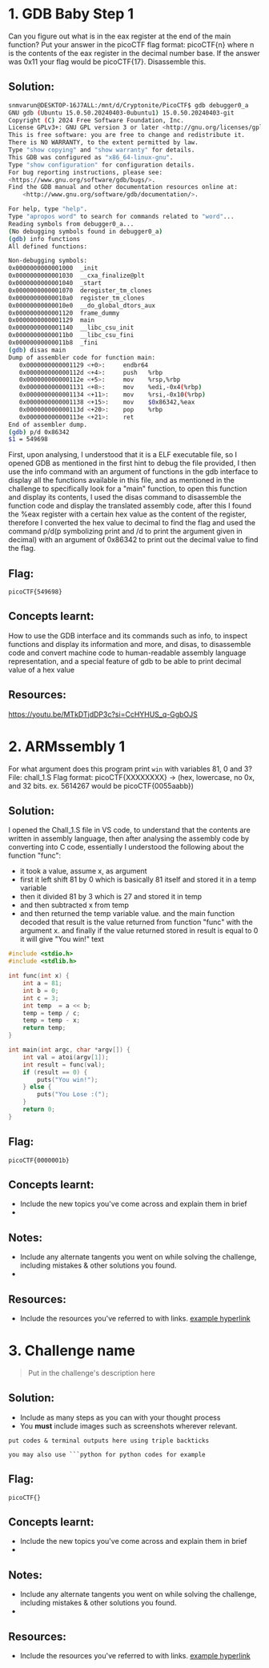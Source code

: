 # 1. GDB Baby Step 1
Can you figure out what is in the eax register at the end of the main function? Put your answer in the picoCTF flag format: picoCTF{n} where n is the contents of the eax register in the decimal number base. If the answer was 0x11 your flag would be picoCTF{17}.
Disassemble this.

## Solution:
```bash
snmvarun@DESKTOP-16J7ALL:/mnt/d/Cryptonite/PicoCTF$ gdb debugger0_a
GNU gdb (Ubuntu 15.0.50.20240403-0ubuntu1) 15.0.50.20240403-git
Copyright (C) 2024 Free Software Foundation, Inc.
License GPLv3+: GNU GPL version 3 or later <http://gnu.org/licenses/gpl.html>
This is free software: you are free to change and redistribute it.
There is NO WARRANTY, to the extent permitted by law.
Type "show copying" and "show warranty" for details.
This GDB was configured as "x86_64-linux-gnu".
Type "show configuration" for configuration details.
For bug reporting instructions, please see:
<https://www.gnu.org/software/gdb/bugs/>.
Find the GDB manual and other documentation resources online at:
    <http://www.gnu.org/software/gdb/documentation/>.

For help, type "help".
Type "apropos word" to search for commands related to "word"...
Reading symbols from debugger0_a...
(No debugging symbols found in debugger0_a)
(gdb) info functions
All defined functions:

Non-debugging symbols:
0x0000000000001000  _init
0x0000000000001030  __cxa_finalize@plt
0x0000000000001040  _start
0x0000000000001070  deregister_tm_clones
0x00000000000010a0  register_tm_clones
0x00000000000010e0  __do_global_dtors_aux
0x0000000000001120  frame_dummy
0x0000000000001129  main
0x0000000000001140  __libc_csu_init
0x00000000000011b0  __libc_csu_fini
0x00000000000011b8  _fini
(gdb) disas main
Dump of assembler code for function main:
   0x0000000000001129 <+0>:     endbr64
   0x000000000000112d <+4>:     push   %rbp
   0x000000000000112e <+5>:     mov    %rsp,%rbp
   0x0000000000001131 <+8>:     mov    %edi,-0x4(%rbp)
   0x0000000000001134 <+11>:    mov    %rsi,-0x10(%rbp)
   0x0000000000001138 <+15>:    mov    $0x86342,%eax
   0x000000000000113d <+20>:    pop    %rbp
   0x000000000000113e <+21>:    ret
End of assembler dump.
(gdb) p/d 0x86342
$1 = 549698
```

First, upon analysing, I understood that it is a ELF executable file, so I opened GDB as mentioned in the first hint to debug the file provided, I then use the info command with an argument of functions in the gdb interface to display all the functions available in this file, and as mentioned in the challenge to specifically look for a "main" function, to open this function and display its contents, I used the disas command to disassemble the function code and display the translated assembly code, after this I found the %eax register with a certain hex value as the content of the register, therefore I converted the hex value to decimal to find the flag and used the command p/d(p symbolizing print and /d to print the argument given in decimal) with an argument of 0x86342 to print out the decimal value to find the flag.

## Flag:
```
picoCTF{549698}
```

## Concepts learnt:
How to use the GDB interface and its commands such as info, to inspect functions and display its information and more, and disas, to disassemble code and convert machine code to human-readable assembly language representation, and a special feature of gdb to be able to print decimal value of a hex value 

## Resources:
https://youtu.be/MTkDTjdDP3c?si=CcHYHUS_q-GgbOJS 


# 2. ARMssembly 1
For what argument does this program print `win` with variables 81, 0 and 3? File: chall_1.S Flag format: picoCTF{XXXXXXXX} -> (hex, lowercase, no 0x, and 32 bits. ex. 5614267 would be picoCTF{0055aabb})

## Solution:
I opened the Chall_1.S file in VS code, to understand that the contents are written in assembly language, then after analysing the assembly code by converting into C code, essentially I understood the following about the function "func":
- it took a value, assume x, as argument
- first it left shift 81 by 0 which is basically 81 itself and stored it in a temp variable
- then it divided 81 by 3 which is 27 and stored it in temp
- and then subtracted x from temp 
- and then returned the temp variable value.
and the main function decoded that result is the value returned from function "func" with the argument x. and finally if the value returned stored in result is equal to 0 it will give "You win!" text 

```C
#include <stdio.h>
#include <stdlib.h>

int func(int x) {
    int a = 81;
    int b = 0;
    int c = 3;
    int temp  = a << b;
    temp = temp / c;
    temp = temp - x;
    return temp;
}

int main(int argc, char *argv[]) {
    int val = atoi(argv[1]);
    int result = func(val);
    if (result == 0) {
        puts("You win!");
    } else {
        puts("You Lose :(");
    }
    return 0;
}
```

## Flag:

```
picoCTF{0000001b}
```

## Concepts learnt:

- Include the new topics you've come across and explain them in brief
- 

## Notes:

- Include any alternate tangents you went on while solving the challenge, including mistakes & other solutions you found.
- 

## Resources:

- Include the resources you've referred to with links. [example hyperlink](https://google.com)


# 3. Challenge name

> Put in the challenge's description here

## Solution:

- Include as many steps as you can with your thought process
- You **must** include images such as screenshots wherever relevant.

```
put codes & terminal outputs here using triple backticks

you may also use ```python for python codes for example
```

## Flag:

```
picoCTF{}
```

## Concepts learnt:

- Include the new topics you've come across and explain them in brief
- 

## Notes:

- Include any alternate tangents you went on while solving the challenge, including mistakes & other solutions you found.
- 

## Resources:

- Include the resources you've referred to with links. [example hyperlink](https://google.com)

